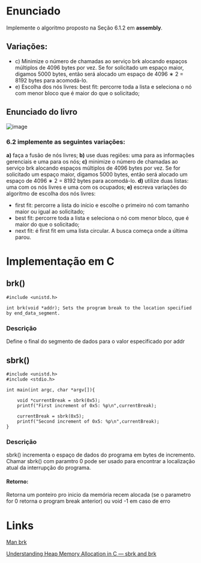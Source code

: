 # Enunciado
Implemente o algoritmo proposto na Seção 6.1.2 em **assembly**.
## Variações:
* c) Minimize o número de chamadas ao serviço brk alocando espaços múltiplos de 4096 bytes por vez. Se for solicitado um espaço maior, digamos 5000 bytes, então será alocado um espaço de 4096 ∗ 2 = 8192 bytes para acomodá-lo.
* e) Escolha dos nós livres: best fit: percorre toda a lista e seleciona o nó com menor bloco que é maior do que o solicitado;

## Enunciado do livro
![image](https://hackmd.io/_uploads/ry0M2IfWkg.png)

### 6.2 implemente as seguintes variações:
**a)** faça a fusão de nós livres;
**b)** use duas regiões: uma para as informações gerenciais e uma para os nós;
**c)** minimize o número de chamadas ao serviço brk alocando espaços múltiplos de 4096 bytes por vez. Se for solicitado um espaço maior, digamos 5000 bytes, então será alocado um espaço de 4096 ∗ 2 = 8192 bytes
para acomodá-lo.
**d)** utilize duas listas: uma com os nós livres e uma com os ocupados;
**e)** escreva variações do algoritmo de escolha dos nós livres:
* first fit: percorre a lista do início e escolhe o primeiro nó com tamanho maior ou igual ao solicitado;
* best fit: percorre toda a lista e seleciona o nó com menor bloco, que é maior do que o solicitado; 
* next fit: é first fit em uma lista circular. A busca começa onde a última parou.

# Implementação em C

## brk()

```cpp=
#include <unistd.h>

int brk(void *addr); Sets the program break to the location specified by end_data_segment.
```
### Descrição
Define o final do segmento de dados para o valor especificado por addr
## sbrk()
```cpp=
#include <unistd.h>
#include <stdio.h>

int main(int argc, char *argv[]){

    void *currentBreak = sbrk(0x5);
    printf("First increment of 0x5: %p\n",currentBreak);

    currentBreak = sbrk(0x5);
    printf("Second increment of 0x5: %p\n",currentBreak);
}
```
### Descrição
sbrk() incrementa o espaço de dados do programa em bytes de incremento. Chamar sbrk() com paramtro 0 pode ser usado para encontrar a localização atual da interrupção do programa.
#### Retorno:
Retorna um ponteiro pro inicio da memória recem alocada (se o parametro for 0 retorna o program break anterior) ou void -1 em caso de erro

# Links

[Man brk](https://man7.org/linux/man-pages/man2/brk.2.html)

[Understanding Heap Memory Allocation in C — sbrk and brk](https://scottc130.medium.com/understanding-heap-memory-allocation-in-c-sbrk-and-brk-d9b95c344cbc)
